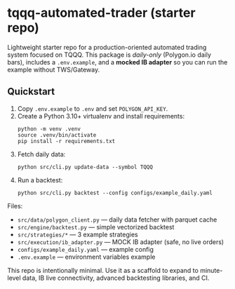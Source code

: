 
# tqqq-automated-trader (starter repo)

Lightweight starter repo for a production-oriented automated trading system focused on TQQQ.
This package is *daily-only* (Polygon.io daily bars), includes a `.env.example`, and a **mocked IB adapter**
so you can run the example without TWS/Gateway.

## Quickstart

1. Copy `.env.example` to `.env` and set `POLYGON_API_KEY`.
2. Create a Python 3.10+ virtualenv and install requirements:
   ```
   python -m venv .venv
   source .venv/bin/activate
   pip install -r requirements.txt
   ```
3. Fetch daily data:
   ```
   python src/cli.py update-data --symbol TQQQ
   ```
4. Run a backtest:
   ```
   python src/cli.py backtest --config configs/example_daily.yaml
   ```

Files:
- `src/data/polygon_client.py` — daily data fetcher with parquet cache
- `src/engine/backtest.py` — simple vectorized backtest
- `src/strategies/*` — 3 example strategies
- `src/execution/ib_adapter.py` — MOCK IB adapter (safe, no live orders)
- `configs/example_daily.yaml` — example config
- `.env.example` — environment variables example

This repo is intentionally minimal. Use it as a scaffold to expand to minute-level data, IB live connectivity, advanced backtesting libraries, and CI.
